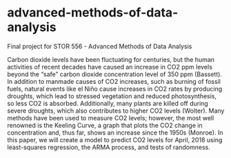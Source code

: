 # advanced-methods-of-data-analysis
Final project for STOR 556 - Advanced Methods of Data Analysis

Carbon dioxide levels have been fluctuating for centuries, but the human activities of recent decades have caused an increase in CO2 ppm levels beyond the “safe” carbon dioxide concentration level of 350 ppm (Bassett). In addition to manmade causes of CO2 increases, such as burning of fossil fuels, natural events like el Niño cause increases in CO2 rates by producing droughts, which lead to stressed vegetation and reduced photosynthesis, so less CO2 is absorbed. Additionally, many plants are killed off during severe droughts, which also contributes to higher CO2 levels (Wolter). Many methods have been used to measure CO2 levels; however, the most well renowned is the Keeling Curve, a graph that plots the CO2 change in concentration and, thus far, shows an increase since the 1950s (Monroe). In this paper, we will create a model to predict CO2 levels for April, 2018 using least-squares regression, the ARMA process, and tests of randomness.  
